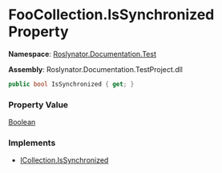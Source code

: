 # FooCollection\.IsSynchronized Property

**Namespace**: [Roslynator.Documentation.Test](../../README.md)

**Assembly**: Roslynator\.Documentation\.TestProject\.dll

```csharp
public bool IsSynchronized { get; }
```

### Property Value

[Boolean](https://docs.microsoft.com/en-us/dotnet/api/system.boolean)

### Implements

* [ICollection.IsSynchronized](https://docs.microsoft.com/en-us/dotnet/api/system.collections.icollection.issynchronized)
